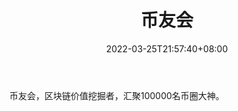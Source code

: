 ﻿---
weight: 
title: "币友会"
description: "币友会，区块链价值挖掘者，汇聚100000名币圈大神"
date: 2022-03-25T21:57:40+08:00
lastmod: 2022-03-25T16:45:40+08:00
draft: false
authors: ["Metabd"]
featuredImage: "biyouhui.jpg"
link: ""
tags: ["微信公众号","币友会"]
categories: ["navigation"]
navigation: ["微信公众号"]
lightgallery: true
toc: true
pinned: false
recommend: false
recommend1: false
---
币友会，区块链价值挖掘者，汇聚100000名币圈大神。
